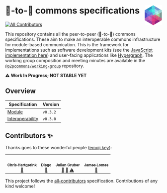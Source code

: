 # 🍐-to-🍐 commons specifications <img src="https://github.com/p2pcommons/design/blob/master/p2pcommons-logomark-256.png" align="right" height="64" />

[![All Contributors](https://img.shields.io/badge/all_contributors-4-orange.svg?style=flat-square)](#contributors)

This repository contains all the peer-to-peer (🍐-to-🍐) commons specifications. These aim to make an interoperable commons infrastructure for module-based communication. This is the framework for implementations such as software development kits (see the [JavaScript implementation here](https://github.com/p2pcommons/sdk-js)) and user-facing applications like [Hypergraph](https://github.com/hypergraph-xyz/cli). The working group composition and meeting minutes are available in the [`@p2pcommons/working-group`](https://github.com/p2pcommons/working-group) repository.

:warning: **Work In Progress; NOT STABLE YET**

## Overview

| Specification | Version |
| --- | --- |
| [Module](./module.md) | `v0.3.2` |
| [Interoperability](./interoperability.md) | `v0.3.0` | 

## Contributors ✨

Thanks goes to these wonderful people ([emoji key](https://allcontributors.org/docs/en/emoji-key)):

<!-- ALL-CONTRIBUTORS-LIST:START - Do not remove or modify this section -->
<!-- prettier-ignore-start -->
<!-- markdownlint-disable -->
<table>
  <tr>
    <td align="center"><a href="https://chjh.nl"><img src="https://avatars0.githubusercontent.com/u/2946344?v=4" width="100px;" alt=""/><br /><sub><b>Chris Hartgerink</b></sub></a><br /><a href="#ideas-chartgerink" title="Ideas, Planning, & Feedback">🤔</a></td>
    <td align="center"><a href="http://dpaez.github.io/"><img src="https://avatars0.githubusercontent.com/u/837500?v=4" width="100px;" alt=""/><br /><sub><b>Diego</b></sub></a><br /><a href="#ideas-dpaez" title="Ideas, Planning, & Feedback">🤔</a></td>
    <td align="center"><a href="http://twitter.com/juliangruber/"><img src="https://avatars2.githubusercontent.com/u/10247?v=4" width="100px;" alt=""/><br /><sub><b>Julian Gruber</b></sub></a><br /><a href="#ideas-juliangruber" title="Ideas, Planning, & Feedback">🤔</a> <a href="https://github.com/p2pcommons/specs/issues?q=author%3Ajuliangruber" title="Bug reports">🐛</a> <a href="https://github.com/p2pcommons/specs/commits?author=juliangruber" title="Tests">⚠️</a></td>
    <td align="center"><a href="https://github.com/jameslibscie"><img src="https://avatars2.githubusercontent.com/u/59870484?v=4" width="100px;" alt=""/><br /><sub><b>James Lomas</b></sub></a><br /><a href="#ideas-jameslibscie" title="Ideas, Planning, & Feedback">🤔</a></td>
  </tr>
</table>

<!-- markdownlint-enable -->
<!-- prettier-ignore-end -->
<!-- ALL-CONTRIBUTORS-LIST:END -->

This project follows the [all-contributors](https://github.com/all-contributors/all-contributors) specification. Contributions of any kind welcome!
